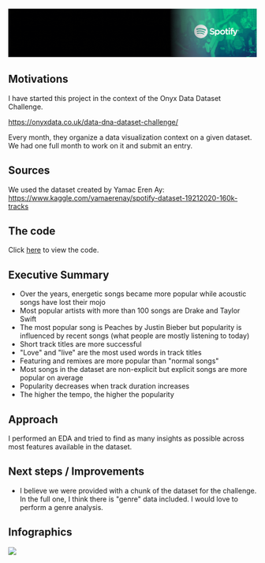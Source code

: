 ![Header](https://github.com/SalimAmarti/Spotify_Challenge/blob/master/Project%20%237.gif)

Motivations
-------

I have started this project in the context of the Onyx Data Dataset Challenge.

https://onyxdata.co.uk/data-dna-dataset-challenge/

Every month, they organize a data visualization context on a given dataset. We had one full month to work on it and submit an entry.

Sources
-------

We used the dataset created by Yamac Eren Ay: https://www.kaggle.com/yamaerenay/spotify-dataset-19212020-160k-tracks

The code
-------

Click [here](https://github.com/SalimAmarti/Spotify_Challenge/blob/master/Spotify%20Challenge.ipynb) to view the code.

Executive Summary
-------

- Over the years, energetic songs became more popular while acoustic songs have lost their mojo
- Most popular artists with more than 100 songs are Drake and Taylor Swift
- The most popular song is Peaches by Justin Bieber but popularity is influenced by recent songs (what people are mostly listening to today)
- Short track titles are more successful
- "Love" and "live" are the most used words in track titles
- Featuring and remixes are more popular than "normal songs"
- Most songs in the dataset are non-explicit but explicit songs are more popular on average
- Popularity decreases when track duration increases
- The higher the tempo, the higher the popularity


Approach
-------

I performed an EDA and tried to find as many insights as possible across most features available in the dataset.

Next steps / Improvements
-------

- I believe we were provided with a chunk of the dataset for the challenge. In the full one, I think there is "genre" data included. I would love to perform a genre analysis.


Infographics
-------

<img src="sleep_infographics_0001.jpg" width="30%">

